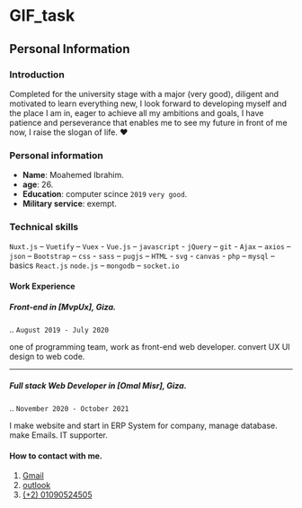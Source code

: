 # GIF_task

## Personal Information

### Introduction

Completed for the university stage with a major (very good), diligent and motivated to learn everything new, I look forward to developing myself and the place I am in, eager to achieve all my ambitions and goals, I have patience and perseverance that enables me to see my future in front of me now, I raise the slogan of life. :heart:

### Personal information

- **Name**: Moahemed Ibrahim.
- **age**: 26.
- **Education**: computer scince `2019` `very good`.
- **Military service**: exempt.

### Technical skills

`Nuxt.js` – `Vuetify` – `Vuex` - `Vue.js` – `javascript` - `jQuery` – `git` -
`Ajax` – `axios` – `json` – `Bootstrap` – `css` - `sass` – `pugjs` – `HTML` - `svg` - `canvas` -
`php` – `mysql` – basics `React.js`
`node.js` – `mongodb` – `socket.io`

#### Work Experience

##### **Front-end** in [MvpUx], Giza.

.. `August 2019 - July 2020`

one of programming team, work as front-end web developer.
convert UX UI design to web code.

---

##### **Full stack Web Developer** in [Omal Misr], Giza.

.. `November 2020 - October 2021`

I make website and start in ERP System for company,
manage database. make Emails. IT supporter.

#### How to contact with me.

1. [Gmail](mailto:mo7mad369@gmail.com)
2. [outlook](mailto:mo7mad96@outlook.com)
3. [(+2) 01090524505](tel:+201090524505)

```

```
